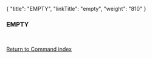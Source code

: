 {
    "title": "EMPTY",
    "linkTitle": "empty",
    "weight": "810"
}<span id="empty"></span>

### EMPTY

 

[Return to Command index](../../)
